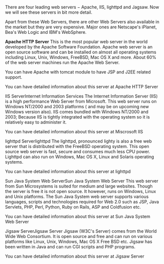 There are four leading web servers − Apache, IIS, lighttpd and Jagsaw. Now we will see these servers in bit more detail.

Apart from these Web Servers, there are other Web Servers also available in the market but they are very expensive. Major ones are Netscape's iPlanet, Bea's Web Logic and IBM's WebSphere.

<b>Apache HTTP Server</b>
This is the most popular web server in the world developed by the Apache Software Foundation. Apache web server is an open source software and can be installed on almost all operating systems including Linux, Unix, Windows, FreeBSD, Mac OS X and more. About 60% of the web server machines run the Apache Web Server.

You can have Apache with tomcat module to have JSP and J2EE related support.

You can have detailed information about this server at Apache HTTP Server

IIS ServerInternet Information Services
The Internet Information Server (IIS) is a high performance Web Server from Microsoft. This web server runs on Windows NT/2000 and 2003 platforms ( and may be on upcoming new Windows version also). IIS comes bundled with Windows NT/2000 and 2003; Because IIS is tightly integrated with the operating system so it is relatively easy to administer it.

You can have detailed information about this server at Miscrosoft IIS

lighttpd Serverlighttpd
The lighttpd, pronounced lighty is also a free web server that is distributed with the FreeBSD operating system. This open source web server is fast, secure and consumes much less CPU power. Lighttpd can also run on Windows, Mac OS X, Linux and Solaris operating systems.

You can have detailed information about this server at lighttpd

Sun Java System Web ServerSun Java System Web Server
This web server from Sun Microsystems is suited for medium and large websites. Though the server is free it is not open source. It however, runs on Windows, Linux and Unix platforms. The Sun Java System web server supports various languages, scripts and technologies required for Web 2.0 such as JSP, Java Servlets, PHP, Perl, Python, Ruby on Rails, ASP and Coldfusion etc.

You can have detailed information about this server at Sun Java System Web Server

Jigsaw ServerJigsaw Server
Jigsaw (W3C's Server) comes from the World Wide Web Consortium. It is open source and free and can run on various platforms like Linux, Unix, Windows, Mac OS X Free BSD etc. Jigsaw has been written in Java and can run CGI scripts and PHP programs.

You can have detailed information about this server at Jigsaw Server
